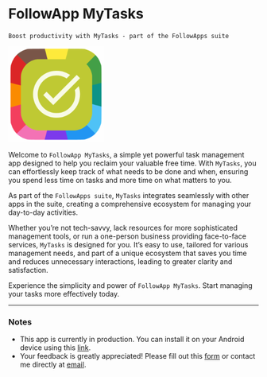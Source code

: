 # FollowApp MyTasks

```
Boost productivity with MyTasks - part of the FollowApps suite
```

![alt text](./app/src/main/res/drawable-ldpi/logo.png)

Welcome to `FollowApp MyTasks`, a simple yet powerful task management app designed to help you reclaim your valuable free time. With `MyTasks`, you can effortlessly keep track of what needs to be done and when, ensuring you spend less time on tasks and more time on what matters to you.

As part of the `FollowApps suite`, `MyTasks` integrates seamlessly with other apps in the suite, creating a comprehensive ecosystem for managing your day-to-day activities.

Whether you’re not tech-savvy, lack resources for more sophisticated management tools, or run a one-person business providing face-to-face services, `MyTasks` is designed for you. It’s easy to use, tailored for various management needs, and part of a unique ecosystem that saves you time and reduces unnecessary interactions, leading to greater clarity and satisfaction.

Experience the simplicity and power of `FollowApp MyTasks`. Start managing your tasks more effectively today.

---

### Notes

- This app is currently in production. You can install it on your Android device using this [link](https://play.google.com/store/apps/details?id=com.followapp.mytasks).
- Your feedback is greatly appreciated! Please fill out this [form](https://forms.gle/1bZDr7i9Yo5zxpsN9) or contact me directly at [email](mailto:aghmin@gmail.com).
